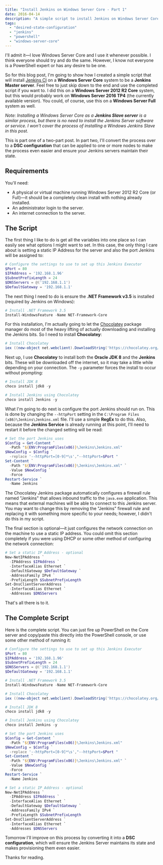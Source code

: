 ```yaml
---
title: "Install Jenkins on Windows Server Core - Part 1"
date: 2016-04-14
description: "A simple script to install Jenkins on Windows Server Core."
tags:
  - "desired-state-configuration"
  - "jenkins"
  - "powershell"
  - "windows-server-core"
---
```


I'll admit it—I love Windows Server Core and I use it whenever possible. I think everyone should try and do the same. However, I know not everyone is a PowerShell expert or has any desire to be one.

So for this blog post, I'm going to show how I created a simple script that will install [Jenkins CI](https://jenkins.io/) on a **Windows Server Core** system to be a **Jenkins Master server**. Feel free to just skip down to the end and use the completed script if you want to. I did this on a **Windows Server 2012 R2 Core** system, but this would probably work on **Windows Server 2016 TP4** (the currently available version). You could, of course, use this on a **Windows Server Full** system as well.

_Note: Installing a Windows Server Core as a **Jenkins Slave server** is a similar process, but there is no need to install the Jenkins Server software or service. I won't cover the process of installing a Windows Jenkins Slave in this post._

This is part one of a two-part post. In part two, I'll convert the process over to a **DSC configuration** that can be applied to one or more nodes to make the process even easier and ensure your Jenkins servers maintain their state.

## Requirements

You'll need:

- A physical or virtual machine running Windows Server 2012 R2 Core (or Full)—it should be a completely clean install with nothing already installed.
- An administrator login to the server.
- An internet connection to the server.

## The Script

The first thing I like to do is get all the variables into one place so I can easily see what options I might want to set. In this case, the only thing I care about is setting a static IP Address for the server and also the port Jenkins will be assigned to:

```powershell
# Configure the settings to use to set up this Jenkins Executor
$Port = 80
$IPAddress = '192.168.1.96'
$SubnetPrefixLength = 24
$DNSServers = @('192.168.1.1')
$DefaultGateway = '192.168.1.1'
```

The next thing I need to do is ensure the **.NET Framework v3.5** is installed (required by Jenkins on Windows):

```powershell
# Install .NET Framework 3.5
Install-WindowsFeature -Name NET-Framework-Core
```

For this installation, I'm actually going to let the [Chocolatey](https://chocolatey.org/) package manager do most of the heavy lifting of actually downloading and installing the Jenkins bits. So I need to install **Chocolatey**:

```powershell
# Install Chocolatey
iex ((new-object net.webclient).DownloadString('https://chocolatey.org/install.ps1'))
```

Next up, I use **Chocolatey** to install both the **Oracle JDK 8** and the **Jenkins** bits. These will be downloaded off the internet, so it may take a little while depending on your connection. The `-y` parameter forces the install to occur without prompting:

```powershell
# Install JDK 8
choco install jdk8 -y

# Install Jenkins using Chocolatey
choco install Jenkins -y
```

What I'm going to do next is configure the port Jenkins should run on. This is done by changing the `--httpPort` setting in the `C:\Program Files (x86)\Jenkins\Jenkins.xml` file. I'll use a simple **RegEx** to do this. Also, because the **Jenkins Service** is already running at this point, I'll need to restart it before the changed setting will be read:

```powershell
# Set the port Jenkins uses
$Config = Get-Content `
  -Path "${ENV:ProgramFiles(x86)}\Jenkins\Jenkins.xml"
$NewConfig = $Config `
  -replace '--httpPort=[0-9]*\s',"--httpPort=$Port "
Set-Content `
  -Path "${ENV:ProgramFiles(x86)}\Jenkins\Jenkins.xml" `
  -Value $NewConfig `
  -Force
Restart-Service `
  -Name Jenkins
```

The Chocolatey Jenkins package automatically configures a firewall rule named "Jenkins" that allows inbound traffic to the `java.exe` application. This means that external machines will be able to connect to this Jenkins server. You may want to change this by removing the "Jenkins" firewall rule and replacing it with something more specific to your needs; however, I didn't do this in my script.

The final section is optional—it just configures the network connection on the machine to use a static IP address. You could omit this section completely if you were using DHCP or some other method of configuring the network connection:

```powershell
# Set a static IP Address - optional
New-NetIPAddress `
  -IPAddress $IPAddress `
  -InterfaceAlias Ethernet `
  -DefaultGateway $DefaultGateway `
  -AddressFamily IPv4 `
  -PrefixLength $SubnetPrefixLength
Set-DnsClientServerAddress `
  -InterfaceAlias Ethernet `
  -Addresses $DNSServers
```

That's all there is to it.

## The Complete Script

Here is the complete script. You can just fire up PowerShell on the Core server and copy/paste this directly into the PowerShell console, or use some other method of running it:

```powershell
# Configure the settings to use to set up this Jenkins Executor
$Port = 80
$IPAddress = '192.168.1.96'
$SubnetPrefixLength = 24
$DNSServers = @('192.168.1.1')
$DefaultGateway = '192.168.1.1'

# Install .NET Framework 3.5
Install-WindowsFeature -Name NET-Framework-Core

# Install Chocolatey
iex ((new-object net.webclient).DownloadString('https://chocolatey.org/install.ps1'))

# Install JDK 8
choco install jdk8 -y

# Install Jenkins using Chocolatey
choco install Jenkins -y

# Set the port Jenkins uses
$Config = Get-Content `
  -Path "${ENV:ProgramFiles(x86)}\Jenkins\Jenkins.xml"
$NewConfig = $Config `
  -replace '--httpPort=[0-9]*\s',"--httpPort=$Port "
Set-Content `
  -Path "${ENV:ProgramFiles(x86)}\Jenkins\Jenkins.xml" `
  -Value $NewConfig `
  -Force
Restart-Service `
  -Name Jenkins

# Set a static IP Address - optional
New-NetIPAddress `
  -IPAddress $IPAddress `
  -InterfaceAlias Ethernet `
  -DefaultGateway $DefaultGateway `
  -AddressFamily IPv4 `
  -PrefixLength $SubnetPrefixLength
Set-DnsClientServerAddress `
  -InterfaceAlias Ethernet `
  -Addresses $DNSServers
```

Tomorrow I'll improve on this process by converting it into a **DSC configuration**, which will ensure the Jenkins Server maintains its state and makes provisioning them even easier.

Thanks for reading.
